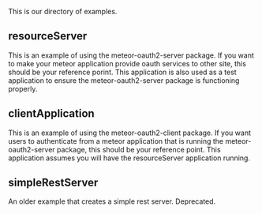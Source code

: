 This is our directory of examples.

## resourceServer
This is an example of using the meteor-oauth2-server package. If you want to make your meteor
application provide oauth services to other site, this should be your reference porint. This
application is also used as a test application to ensure the meteor-oauth2-server package is
functioning properly.

## clientApplication
This is an example of using the meteor-oauth2-client package. If you want users to authenticate from
a meteor application that is running the meteor-oauth2-server package, this should be your reference
point. This application assumes you will have the resourceServer application running.

## simpleRestServer
An older example that creates a simple rest server.  Deprecated.
